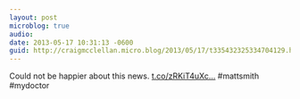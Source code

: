 ```yaml
---
layout: post
microblog: true
audio: 
date: 2013-05-17 10:31:13 -0600
guid: http://craigmcclellan.micro.blog/2013/05/17/t335432325334704129.html
---
```

Could not be happier about this news. [t.co/zRKiT4uXc...](http://t.co/zRKiT4uXcp) #mattsmith #mydoctor
